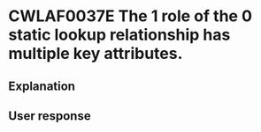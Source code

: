 # CWLAF0037E The 1 role of the 0 static lookup relationship has multiple key attributes.

## Explanation

## User response